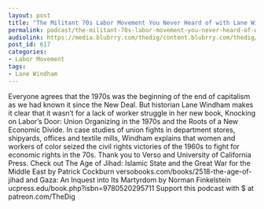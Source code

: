 ```yaml
---
layout: post
title: "The Militant 70s Labor Movement You Never Heard of with Lane Windham"
permalink: podcast/the-militant-70s-labor-movement-you-never-heard-of-with-lane-windham
audiolink: https://media.blubrry.com/thedig/content.blubrry.com/thedig/The_Dig_-_EP_83_-_Windham.mp3
post_id: 617
categories: 
- Labor Movement
tags: 
- Lane Windham
---
```


Everyone agrees that the 1970s was the beginning of the end of capitalism as we had known it since the New Deal. But historian Lane Windham makes it clear that it wasn’t for a lack of worker struggle in her new book, Knocking on Labor’s Door: Union Organizing in the 1970s and the Roots of a New Economic Divide. In case studies of union fights in department stores, shipyards, offices and textile mills, Windham explains that women and workers of color seized the civil rights victories of the 1960s to fight for economic rights in the 70s. Thank you to Verso and University of California Press. Check out The Age of Jihad: Islamic State and the Great War for the Middle East by Patrick Cockburn versobooks.com/books/2518-the-age-of-jihad and Gaza: An Inquest into Its Martyrdom by Norman Finkelstein ucpress.edu/book.php?isbn=9780520295711 Support this podcast with $ at patreon.com/TheDig